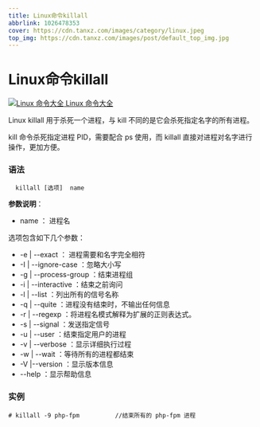 ```yaml
---
title: Linux命令killall
abbrlink: 1026478353
cover: https://cdn.tanxz.com/images/category/linux.jpeg
top_img: https://cdn.tanxz.com/images/post/default_top_img.jpg
---
```


# Linux命令killall

[![Linux 命令大全](https://www.runoob.com/images/up.gif) Linux 命令大全](https://www.runoob.com/linux/linux-command-manual.html)

Linux killall 用于杀死一个进程，与 kill 不同的是它会杀死指定名字的所有进程。

kill 命令杀死指定进程 PID，需要配合 ps 使用，而 killall 直接对进程对名字进行操作，更加方便。

### 语法

```shell
  killall [选项]  name
```

**参数说明**：

- name ： 进程名



选项包含如下几个参数：



- -e | --exact ： 进程需要和名字完全相符
- -I | --ignore-case ：忽略大小写
- -g | --process-group ：结束进程组
- -i | --interactive ：结束之前询问
- -l | --list ：列出所有的信号名称
- -q | --quite ：进程没有结束时，不输出任何信息
- -r | --regexp ：将进程名模式解释为扩展的正则表达式。
- -s | --signal ：发送指定信号
- -u | --user ：结束指定用户的进程
- -v | --verbose ：显示详细执行过程
- -w | --wait ：等待所有的进程都结束
- -V |--version ：显示版本信息
- --help ：显示帮助信息

### 实例

```shell
# killall -9 php-fpm          //结束所有的 php-fpm 进程
```